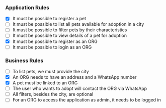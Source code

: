 ### Application Rules

- [x] It must be possible to register a pet
- [ ] It must be possible to list all pets available for adoption in a city
- [ ] It must be possible to filter pets by their characteristics
- [ ] It must be possible to view details of a pet for adoption
- [x] It must be possible to register as an ORG
- [ ] It must be possible to login as an ORG

### Business Rules

- [ ] To list pets, we must provide the city
- [x] An ORG needs to have an address and a WhatsApp number
- [x] A pet must be linked to an ORG
- [ ] The user who wants to adopt will contact the ORG via WhatsApp
- [ ] All filters, besides the city, are optional
- [ ] For an ORG to access the application as admin, it needs to be logged in